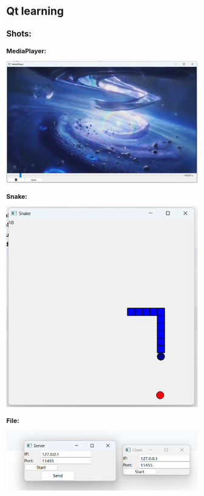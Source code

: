 # Qt learning  
## Shots:
### MediaPlayer:
![MediaPlayer](Assets/Shots/MediaPlayer.png)

### Snake:
![Snake](Assets/Shots/Snake.png)

### File:
![File](Assets/Shots/File.png)
